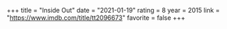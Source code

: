 +++
title = "Inside Out"
date = "2021-01-19"
rating = 8
year = 2015
link = "https://www.imdb.com/title/tt2096673"
favorite = false
+++
